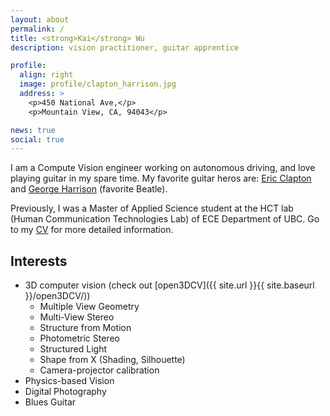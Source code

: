 ```yaml
---
layout: about
permalink: /
title: <strong>Kai</strong> Wu
description: vision practitioner, guitar apprentice

profile:
  align: right
  image: profile/clapton_harrison.jpg
  address: >
    <p>450 National Ave,</p>
    <p>Mountain View, CA, 94043</p>

news: true
social: true
---
```

I am a Compute Vision engineer working on autonomous driving, and love playing
guitar in my spare time. My favorite guitar heros are: [Eric Clapton](https://en.wikipedia.org/wiki/Clapton_is_God) and [George Harrison](https://www.youtube.com/watch?v=2bOQH10Meq0&frags=pl%2Cwn) (favorite Beatle).

Previously, I was a Master of Applied Science student at the HCT lab (Human Communication Technologies Lab) of ECE Department of UBC. Go to my [CV](https://imkaywu.github.io/cv) for more detailed information.

## Interests
- 3D computer vision (check out [open3DCV]({{ site.url }}{{ site.baseurl }}/open3DCV/))
	- Multiple View Geometry
	- Multi-View Stereo
	- Structure from Motion
	- Photometric Stereo
	- Structured Light
	- Shape from X (Shading, Silhouette)
	- Camera-projector calibration
- Physics-based Vision
- Digital Photography
- Blues Guitar

<!-- ## Note
This articles are licensed under Creative Commons 3.0 Attribution. This means you can copy/paste it, share it, post it on your own website, change it, and generally do whatever you want with it, providing you mention my name. Although you don't have to, if you base your work on mine, I encourage you to publish your own writings under Creative Commons so that it's easier for others to share and collaborate as well. -->

<!-- Write your biography here. Tell the world about yourself. Link to your favorite [subreddit](http://reddit.com){:target="\_blank"}. You can put a picture in, too. The code is already in, just name your picture `prof_pic.jpg` and put it in the `img/` folder.

Put your address / P.O. box / other info right below your picture. You can also disable any these elements by editing `profile` property of the YAML header of your `_pages/about.md`. Edit `_bibliography/papers.bib` and Jekyll will render your [publications page](/al-folio/publications/) automatically.

Link to your social media connections, too. This theme is set up to use [Font Awesome icons](http://fortawesome.github.io/Font-Awesome/){:target="\_blank"} and [Academicons](https://jpswalsh.github.io/academicons/){:target="\_blank"}, like the ones below. Add your Facebook, Twitter, LinkedIn, Google Scholar, or just disable all of them. -->
